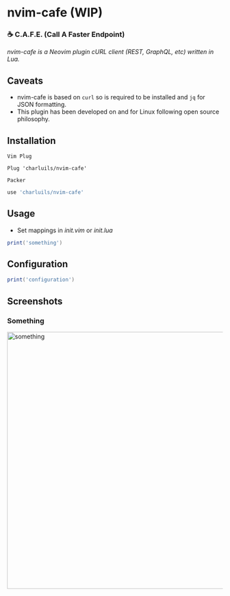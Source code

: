 # nvim-cafe (WIP)
### :coffee: C.A.F.E. (Call A Faster Endpoint)
*nvim-cafe is a Neovim plugin cURL client (REST, GraphQL, etc) written in Lua.*

## Caveats
- nvim-cafe is based on `curl` so is required to be installed and `jq` for JSON formatting. 
- This plugin has been developed on and for Linux following open source philosophy.

## Installation
`Vim Plug`
```vim
Plug 'charluils/nvim-cafe'
```
`Packer`
```lua
use 'charluils/nvim-cafe'
```

## Usage
- Set mappings in *init.vim* or *init.lua*
```lua
print('something')
```

## Configuration
```lua
print('configuration')
```

## Screenshots
### Something

<img src="" alt="something" style="width:600px;"/>
